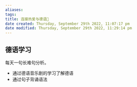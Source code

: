 ```yaml
---
aliases: 
tags: 
title: 连接热爱与德语🔗
date created: Thursday, September 29th 2022, 11:07:17 pm
date modified: Thursday, September 29th 2022, 11:29:14 pm
---
```


## 德语学习

每天一句长难句分析。

- 通过德语音乐剧的学习了解德语
- 通过句子背诵语法